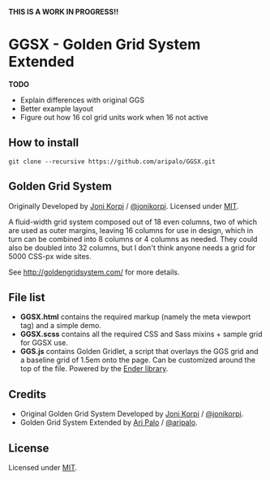 **THIS IS A WORK IN PROGRESS!!**

# GGSX - Golden Grid System Extended

**TODO**
- Explain differences with original GGS
- Better example layout
- Figure out how 16 col grid units work when 16 not active

## How to install

`git clone --recursive https://github.com/aripalo/GGSX.git`


## Golden Grid System

Originally Developed by [Joni Korpi](http://jonikorpi.com/) / [@jonikorpi](http://twitter.com/jonikorpi/). Licensed under [MIT](http://opensource.org/licenses/mit-license.php).

A fluid-width grid system composed out of 18 even columns, two of which are used as outer margins, leaving 16 columns for use in design, which in turn can be combined into 8 columns or 4 columns as needed. They could also be doubled into 32 columns, but I don't think anyone needs a grid for 5000 CSS-px wide sites.

See http://goldengridsystem.com/ for more details.

## File list

- **GGSX.html** contains the required markup (namely the meta viewport tag) and a simple demo.
- **GGSX.scss** contains all the required CSS and Sass mixins + sample grid for GGSX use.
- **GGS.js** contains Golden Gridlet, a script that overlays the GGS grid and a baseline grid of 1.5em onto the page. Can be customized around the top of the file. Powered by the [Ender library](http://ender.no.de/).

## Credits


- Original Golden Grid System Developed by [Joni Korpi](http://jonikorpi.com/) / [@jonikorpi](http://twitter.com/jonikorpi/).
- Golden Grid System Extended by [Ari Palo](http://aripalo.fi/) / [@aripalo](http://twitter.com/aripalo/).


## License
Licensed under [MIT](http://opensource.org/licenses/mit-license.php).

